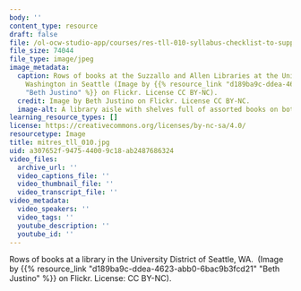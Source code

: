 ```yaml
---
body: ''
content_type: resource
draft: false
file: /ol-ocw-studio-app/courses/res-tll-010-syllabus-checklist-to-support-student-belonging-achievement-spring-2025/mitres_tll_010.jpg
file_size: 74044
file_type: image/jpeg
image_metadata:
  caption: Rows of books at the Suzzallo and Allen Libraries at the University of
    Washington in Seattle (Image by {{% resource_link "d189ba9c-ddea-4623-abb0-6bac9b3fcd21"
    "Beth Justino" %}} on Flickr. License CC BY-NC).
  credit: Image by Beth Justino on Flickr. License CC BY-NC.
  image-alt: A library aisle with shelves full of assorted books on both sides.
learning_resource_types: []
license: https://creativecommons.org/licenses/by-nc-sa/4.0/
resourcetype: Image
title: mitres_tll_010.jpg
uid: a307652f-9475-4400-9c18-ab2487686324
video_files:
  archive_url: ''
  video_captions_file: ''
  video_thumbnail_file: ''
  video_transcript_file: ''
video_metadata:
  video_speakers: ''
  video_tags: ''
  youtube_description: ''
  youtube_id: ''
---
```

Rows of books at a library in the University District of Seattle, WA.  (Image by {{% resource_link "d189ba9c-ddea-4623-abb0-6bac9b3fcd21" "Beth Justino" %}} on Flickr. License: CC BY-NC).